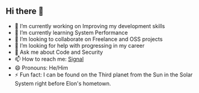## Hi there 👋

<!--
**DeiAsPie/DeiAsPie** is a ✨ _special_ ✨ repository because its `README.md` (this file) appears on your GitHub profile.

Here are some ideas to get you started:
-->

- 🔭 I’m currently working on Improving my development skills
- 🌱 I’m currently learning System Performance
- 👯 I’m looking to collaborate on Freelance and OSS projects
- 🤔 I’m looking for help with progressing in my career
- 💬 Ask me about Code and Security
- 📫 How to reach me: [Signal](https://signal.me/#eu/19Yp0f7xGAZV1OSnvg3wxR-Es0HoI34qBLhRA5UjhgG2Gt4Tl01KFJxgfUt1U2YA)
- 😄 Pronouns: He/Him
- ⚡ Fun fact: I can be found on the Third planet from the Sun in the Solar System right before Elon's hometown.

<script src="https://platform.linkedin.com/badges/js/profile.js" async defer type="text/javascript"></script>
